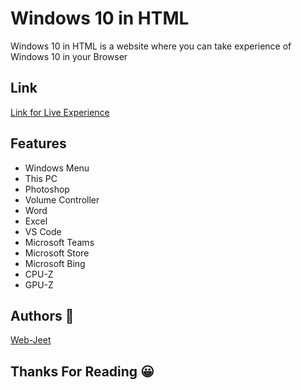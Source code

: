 
# Windows 10 in HTML

Windows 10 in HTML is a website where you can take experience of Windows 10 in your Browser


## Link 
[Link for Live Experience](https://pnxqyk08li0tls7ppnt40q-on.drv.tw/www.windows365.com/)


## Features

- Windows Menu
- This PC
- Photoshop
- Volume Controller
- Word
- Excel
- VS Code
- Microsoft Teams
- Microsoft Store
- Microsoft Bing
- CPU-Z
- GPU-Z


## Authors 👨

 [Web-Jeet](https://www.github.com/Web-Jit)


##  Thanks For Reading 😀


